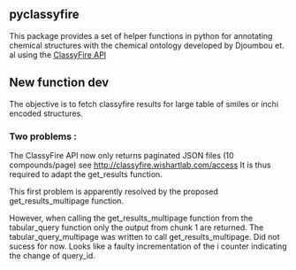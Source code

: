 ## pyclassyfire


This package provides a set of helper functions in python for 
annotating chemical structures with the chemical ontology developed by 
Djoumbou et. al using the [ClassyFire API](http://classyfire.wishartlab.com/)

## New function dev

The objective is to fetch classyfire results for large table of smiles or inchi encoded structures.

### Two problems :


The ClassyFire API now only returns paginated JSON files (10 compounds/page) see <http://classyfire.wishartlab.com/access>
It is thus required to adapt the get_results function.

This first problem is apparently resolved by the proposed get_results_multipage function.

However, when calling the get_results_multipage function from the tabular_query function only the output from chunk 1 are returned.
The tabular_query_multipage was written to call get_results_multipage. Did not sucess for now.
Looks like a faulty incrementation of the i counter indicating the change of query_id.




